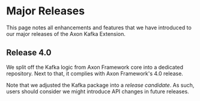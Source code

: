 # Major Releases

This page notes all enhancements and features that we have introduced to our major releases of the Axon Kafka Extension.

## Release 4.0

We split off the Kafka logic from Axon Framework core into a dedicated repository.
Next to that, it complies with Axon Framework's 4.0 release.

Note that we adjusted the Kafka package into a _release candidate_.
As such, users should consider we might introduce API changes in future releases.

